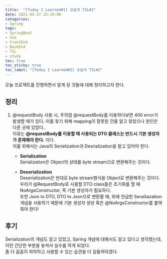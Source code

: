 ```yaml
---
title:  "[Today I Learned#1] 오늘의 TIL#2"
date: 2021-05-27 23:19:00
categories:
- Spring
tags:
- SpringBoot
- Vue
- FrontEnd
- BackEnd
- TIL
- study
toc: true
toc_sticky: true
toc_label: "[Today I Learned#2] 오늘의 TIL#2"
---
```

오늘 프로젝트를 진행하면서 알게 된 것들에 대해 정리하고자 한다.

## 정리
1. @requestBody 사용 시, 주의점
@requestBody를 이용하다보면 400 error가 발생할 때가 있다. 이를 찾기 위해 mapping이 잘못된 건줄 알고 찾았으나 원인은 다른 곳에 있었다..  
이유는 **@requestBody를 이용할 때 사용되는 DTO 클래스는 반드시 기본 생성자가 존재해야 한다.** 이다.  
이를 위해서는 Java의 Serialization과 Desrialization을 알고 있어야 한다.  
   
    - **Serialization**  
      Serialization은 Object의 상태를 byte stream으로 변환해주는 것이다.  
  
    - **Deserialization**  
      Deserialization은 반대로 byte stream형식을 Object로 변환해주는 것이다.  
      우리가 @RequestBody로 사용할 DTO class들은 초기화를 할 때 NoArgsConstructor, 즉 기본 생성자가 필요하다.  
      또한 Json to DTO, DTO to Json으로 변환활 때, 위에 언급한 Serailiazation 개념을 사용하기 때문에 기본 생성자 생성 혹은 @NoArgsConstructor를 붙여줘야 한다!
      
## 후기  
Serialization의 개념도 알고 있었고, Spring 개념에 대해서도 알고 있다고 생각했는데, 이런 간단한 부분을 놓쳐서 실수를 하게 되었다.  
좀 더 꼼꼼히 파악하고 사용할 수 있는 습관을 더 길들여야겠다.
